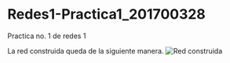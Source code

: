 # Redes1-Practica1_201700328
Practica no. 1 de redes 1

La red construida queda de la siguiente manera.
![Red construida](http://imgfz.com/i/fR62VDn.png)
